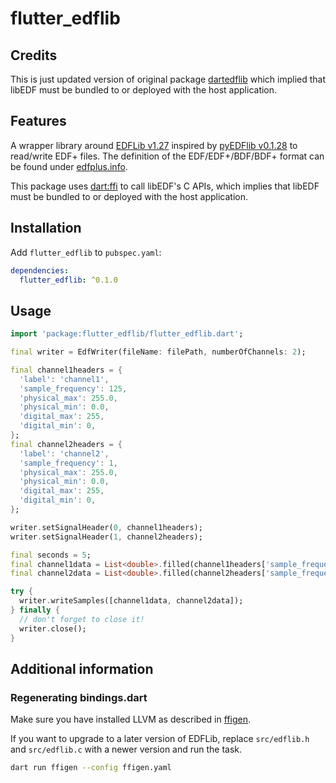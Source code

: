 # flutter_edflib

## Credits

This is just updated version of original package [dartedflib](https://github.com/Praxa-Sense/dartedflib) which implied that libEDF must be bundled to or deployed with the host application.

## Features

A wrapper library around [EDFLib v1.27](https://gitlab.com/Teuniz/EDFlib/-/tree/v1.27) inspired by [pyEDFlib v0.1.28](https://github.com/holgern/pyedflib/tree/v0.1.28) to read/write EDF+ files.
The definition of the EDF/EDF+/BDF/BDF+ format can be found under [edfplus.info](https://edfplus.info).

This package uses [dart:ffi](https://dart.dev/guides/libraries/c-interop) to call libEDF's C APIs, which implies that libEDF must be bundled to or deployed with the host application.

## Installation

Add `flutter_edflib` to `pubspec.yaml`:

```yaml
dependencies:
  flutter_edflib: ^0.1.0
```

## Usage

```dart
import 'package:flutter_edflib/flutter_edflib.dart';

final writer = EdfWriter(fileName: filePath, numberOfChannels: 2);

final channel1headers = {
  'label': 'channel1',
  'sample_frequency': 125,
  'physical_max': 255.0,
  'physical_min': 0.0,
  'digital_max': 255,
  'digital_min': 0,
};
final channel2headers = {
  'label': 'channel2',
  'sample_frequency': 1,
  'physical_max': 255.0,
  'physical_min': 0.0,
  'digital_max': 255,
  'digital_min': 0,
};

writer.setSignalHeader(0, channel1headers);
writer.setSignalHeader(1, channel2headers);

final seconds = 5;
final channel1data = List<double>.filled(channel1headers['sample_frequency'] * seconds, 0.1);
final channel2data = List<double>.filled(channel2headers['sample_frequency'] * seconds, 1.0);

try {
  writer.writeSamples([channel1data, channel2data]);
} finally {
  // don't forget to close it!
  writer.close();
}
```

## Additional information

### Regenerating bindings.dart

Make sure you have installed LLVM as described in [ffigen](https://pub.dev/packages/ffigen).

If you want to upgrade to a later version of EDFLib, replace `src/edflib.h` and `src/edflib.c` with a newer version and run the task.

```sh
dart run ffigen --config ffigen.yaml
```
